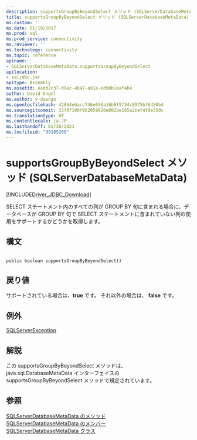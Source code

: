 ```yaml
---
description: supportsGroupByBeyondSelect メソッド (SQLServerDatabaseMetaData)
title: supportsGroupByBeyondSelect メソッド (SQLServerDatabaseMetaData) | Microsoft Docs
ms.custom: ''
ms.date: 01/19/2017
ms.prod: sql
ms.prod_service: connectivity
ms.reviewer: ''
ms.technology: connectivity
ms.topic: reference
apiname:
- SQLServerDatabaseMetaData.supportsGroupByBeyondSelect
apilocation:
- sqljdbc.jar
apitype: Assembly
ms.assetid: eadd2c37-d9ec-4b47-a91e-ed90b1eaf4b4
author: David-Engel
ms.author: v-daenge
ms.openlocfilehash: 42864e6acc746e656a16b8f9f34c8975bf6450b4
ms.sourcegitcommit: 33f0f190f962059826e002be165a2bef4f9e350c
ms.translationtype: HT
ms.contentlocale: ja-JP
ms.lasthandoff: 01/30/2021
ms.locfileid: "99185208"
---
```

# <a name="supportsgroupbybeyondselect-method-sqlserverdatabasemetadata"></a>supportsGroupByBeyondSelect メソッド (SQLServerDatabaseMetaData)
[!INCLUDE[Driver_JDBC_Download](../../../includes/driver_jdbc_download.md)]

  SELECT ステートメント内のすべての列が GROUP BY 句に含まれる場合に、データベースが GROUP BY 句で SELECT ステートメントに含まれていない列の使用をサポートするかどうかを取得します。  
  
## <a name="syntax"></a>構文  
  
```  
  
public boolean supportsGroupByBeyondSelect()  
```  
  
## <a name="return-value"></a>戻り値  
 サポートされている場合は、**true** です。 それ以外の場合は、 **false** です。  
  
## <a name="exceptions"></a>例外  
 [SQLServerException](../../../connect/jdbc/reference/sqlserverexception-class.md)  
  
## <a name="remarks"></a>解説  
 この supportsGroupByBeyondSelect メソッドは、java.sql.DatabaseMetaData インターフェイスの supportsGroupByBeyondSelect メソッドで規定されています。  
  
## <a name="see-also"></a>参照  
 [SQLServerDatabaseMetaData のメソッド](../../../connect/jdbc/reference/sqlserverdatabasemetadata-methods.md)   
 [SQLServerDatabaseMetaData のメンバー](../../../connect/jdbc/reference/sqlserverdatabasemetadata-members.md)   
 [SQLServerDatabaseMetaData クラス](../../../connect/jdbc/reference/sqlserverdatabasemetadata-class.md)  
  
  
